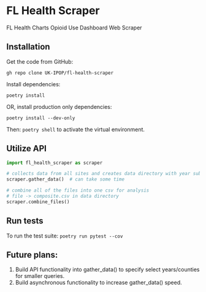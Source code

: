 # FL Health Scraper
FL Health Charts Opioid Use Dashboard Web Scraper

## Installation
Get the code from GitHub:

`gh repo clone UK-IPOP/fl-health-scraper`

Install dependencies:

`poetry install`

OR, install production only dependencies:

`poetry install --dev-only`


Then: `poetry shell` to activate the virtual environment.

## Utilize API
```python
import fl_health_scraper as scraper

# collects data from all sites and creates data directory with year sub-directories
scraper.gather_data()  # can take some time

# combine all of the files into one csv for analysis
# file -> composite.csv in data directory
scraper.combine_files() 
```

## Run tests
To run the test suite: `poetry run pytest --cov`

## Future plans:
1. Build API functionality into gather_data() to specify select years/counties for smaller queries.
2. Build asynchronous functionality to increase gather_data() speed.
